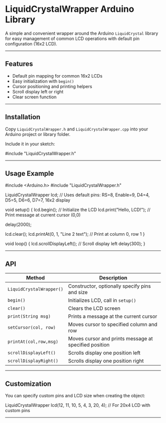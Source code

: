 # LiquidCrystalWrapper Arduino Library

A simple and convenient wrapper around the Arduino `LiquidCrystal` library for easy management of common LCD operations with default pin configuration (16x2 LCD).

---

## Features

- Default pin mapping for common 16x2 LCDs
- Easy initialization with `begin()`
- Cursor positioning and printing helpers
- Scroll display left or right
- Clear screen function

---

## Installation

Copy `LiquidCrystalWrapper.h` and `LiquidCrystalWrapper.cpp` into your Arduino project or library folder.

Include it in your sketch:

#include "LiquidCrystalWrapper.h"

---

## Usage Example

#include <Arduino.h>
#include "LiquidCrystalWrapper.h"

LiquidCrystalWrapper lcd;  // Uses default pins: RS=8, Enable=9, D4=4, D5=5, D6=6, D7=7, 16x2 display

void setup() {
  lcd.begin();              // Initialize the LCD
  lcd.print("Hello, LCD!"); // Print message at current cursor (0,0)
  
  delay(2000);
  
  lcd.clear();
  lcd.printAt(0, 1, "Line 2 text");  // Print at column 0, row 1
}

void loop() {
  lcd.scrollDisplayLeft();  // Scroll display left
  delay(300);
}

---

## API

| Method                 | Description                                          |
|------------------------|------------------------------------------------------|
| `LiquidCrystalWrapper()`         | Constructor, optionally specify pins and size        |
| `begin()`              | Initializes LCD, call in `setup()`                    |
| `clear()`              | Clears the LCD screen                                 |
| `print(String msg)`    | Prints a message at the current cursor                |
| `setCursor(col, row)`  | Moves cursor to specified column and row              |
| `printAt(col,row,msg)` | Moves cursor and prints message at specified position |
| `scrollDisplayLeft()`  | Scrolls display one position left                      |
| `scrollDisplayRight()` | Scrolls display one position right                     |

---

## Customization

You can specify custom pins and LCD size when creating the object:

LiquidCrystalWrapper lcd(12, 11, 10, 5, 4, 3, 20, 4);  // For 20x4 LCD with custom pins

---
